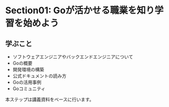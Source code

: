 # Section01: Goが活かせる職業を知り学習を始めよう

## 学ぶこと

* ソフトウェアエンジニアやバックエンドエンジニアについて
* Goの概要
* 開発環境の構築
* 公式ドキュメントの読み方
* Goの活用事例
* Goコミュニティ

本ステップは講義資料をベースに行います。

